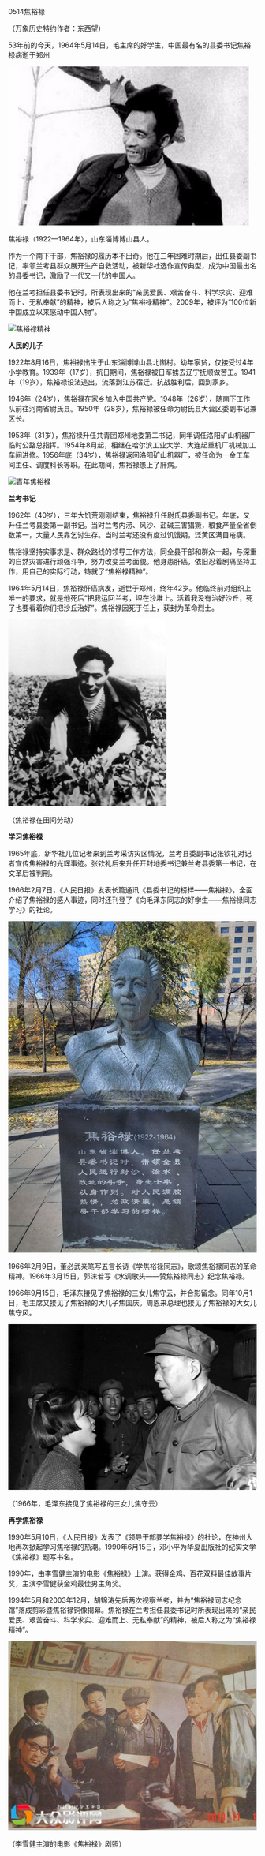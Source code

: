 0514焦裕禄

（万象历史特约作者：东西望）

53年前的今天，1964年5月14日，毛主席的好学生，中国最有名的县委书记焦裕禄病逝于郑州

![ca1349540923dd540d9badc8d909b3de9d8248a1](ca1349540923dd540d9badc8d909b3de9d8248a1.jpg)

焦裕禄（1922—1964年），山东淄博博山县人。

作为一个南下干部，焦裕禄的履历本不出奇。他在三年困难时期后，出任县委副书记，率领兰考县群众展开生产自救活动，被新华社选作宣传典型，成为中国最出名的县委书记，激励了一代又一代的中国人。

他在兰考担任县委书记时，所表现出来的“亲民爱民、艰苦奋斗、科学求实、迎难而上、无私奉献”的精神，被后人称之为“焦裕禄精神”。2009年，被评为“100位新中国成立以来感动中国人物”。

![焦裕禄精神](/Users/liangqiang/git/WanxiangWrite/E历史今天/0514焦裕禄/焦裕禄精神.jpg)

**人民的儿子**

1922年8月16日，焦裕禄出生于山东淄博博山县北崮村。幼年家贫，仅接受过4年小学教育。1939年（17岁），抗日期间，焦裕禄被日军掳去辽宁抚顺做苦工。1941年（19岁），焦裕禄设法逃出，流落到江苏宿迁。抗战胜利后，回到家乡。

1946年（24岁），焦裕禄在家乡加入中国共产党。1948年（26岁），随南下工作队前往河南省尉氏县。1950年（28岁），焦裕禄被任命为尉氏县大营区委副书记兼区长。

1953年（31岁），焦裕禄升任共青团郑州地委第二书记，同年调任洛阳矿山机器厂临时公路总指挥。1954年8月起，相继在哈尔滨工业大学、大连起重机厂机械加工车间进修。1956年底（34岁），焦裕禄返回洛阳矿山机器厂，被任命为一金工车间主任、调度科长等职。在此期间，焦裕禄患上了肝病。

![青年焦裕禄](/Users/liangqiang/git/WanxiangWrite/E历史今天/0514焦裕禄/青年焦裕禄.jpg)

**兰考书记**

1962年（40岁），三年大饥荒刚刚结束，焦裕禄升任尉氏县委副书记。年底，又升任兰考县委第一副书记。当时兰考内涝、风沙、盐碱三害猖獗，粮食产量全省倒数第一，大量人民靠乞讨生存。当时兰考还没有度过饥饿期，泛黄区满目疮痍。

焦裕禄坚持实事求是、群众路线的领导工作方法，同全县干部和群众一起，与深重的自然灾害进行顽强斗争，努力改变兰考面貌。他身患肝癌，依旧忍着剧痛坚持工作，用自己的实际行动，铸就了“焦裕禄精神”。

1964年5月14日，焦裕禄肝癌病发，逝世于郑州，终年42岁。他临终前对组织上唯一的要求，就是他死后“把我运回兰考，埋在沙堆上。活着我没有治好沙丘，死了也要看着你们把沙丘治好”。焦裕禄因死于任上，获封为革命烈士。

![焦裕禄在田间劳动](焦裕禄在田间劳动.jpg)

（焦裕禄在田间劳动）

**学习焦裕禄**

1965年底，新华社几位记者来到兰考采访灾区情况，兰考县委副书记张钦礼对记者宣传焦裕禄的光辉事迹。张钦礼后来升任开封地委书记兼兰考县委第一书记，在文革后被判刑。

1966年2月7日，《人民日报》发表长篇通讯《县委书记的榜样——焦裕禄》，全面介绍了焦裕禄的感人事迹，同时还刊登了《向毛泽东同志的好学生——焦裕禄同志学习》的社论。

![焦裕禄塑像](焦裕禄塑像.jpg)

1966年2月9日，董必武亲笔写五言长诗《学焦裕禄同志》，歌颂焦裕禄同志的革命精神。1966年3月15日，郭沫若写《水调歌头——赞焦裕禄同志》纪念焦裕禄。

1966年9月15日，毛泽东接见了焦裕禄的三女儿焦守云，并合影留念。同年10月1日，毛主席又接见了焦裕禄的大儿子焦国庆。周恩来总理也接见了焦裕禄的大女儿焦守风。

![毛泽东接见焦裕禄的女儿](毛泽东接见焦裕禄的女儿.jpeg)

（1966年，毛泽东接见了焦裕禄的三女儿焦守云）

**再学焦裕禄**

1990年5月10日，《人民日报》发表了《领导干部要学焦裕禄》的社论，在神州大地再次掀起学习焦裕禄的热潮。1990年6月15日，邓小平为华夏出版社的纪实文学《焦裕禄》题写书名。

1990年，由李雪健主演的电影《焦裕禄》上演。获得金鸡、百花双料最佳故事片奖，主演李雪健获金鸡最佳男主角奖。

1994年5月和2003年12月，胡锦涛先后两次视察兰考，并为“焦裕禄同志纪念馆”落成剪彩暨焦裕禄铜像揭幕。焦裕禄在兰考担任县委书记时所表现出来的“亲民爱民、艰苦奋斗、科学求实、迎难而上、无私奉献”的精神，被后人称之为“焦裕禄精神”。

![剧照](剧照.jpg)

（李雪健主演的电影《焦裕禄》剧照）





